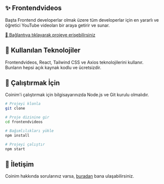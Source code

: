 ## ✨ Frontendvideos

Başta Frontend developerlar olmak üzere tüm developerlar için en yararlı ve öğretici YouTube videoları bir araya getirir ve sunar.

[🔗 Bağlantıya tıklayarak projeye erişebilirsiniz](https://frontendvideos.vercel.app/)

## 🧰 Kullanılan Teknolojiler

Frontendvideos, React, Tailwind CSS ve Axios teknolojilerini kullanır. Bunların hepsi açık kaynak kodlu ve ücretsizdir.

## 🚀 Çalıştırmak İçin

Coinim'i çalıştırmak için bilgisayarınızda Node.js ve Git kurulu olmalıdır.

```bash
# Projeyi klonla
git clone

# Proje dizinine gir
cd frontendvideos

# Bağımlılıkları yükle
npm install

# Projeyi çalıştır
npm start
```

## 📧 İletişim

Coinim hakkında sorularınız varsa, [buradan](https://twitter.com/vaycem) bana ulaşabilirsiniz.
